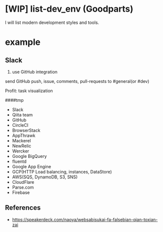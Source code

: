 [WIP] list-dev_env (Goodparts)
============

I will list modern development styles and tools.

example
===

Slack
---

1. use GitHub integration

send GitHub push, issue, comments, pull-requests to #general(or #dev)

Profit: task visualization

####tmp

- Slack
- Qiita team
- GitHub
- CircleCI
- BrowserStack
- AppThrawk
- Mackerel
- NewRelic
- Wercker
- Google BigQuery
- fluentd
- Google App Engine
- GCP(HTTP Load balancing, instances, DataStore)
- AWS(SQS, DynamoDB, S3, SNS)
- CloudFlare
- Parse.com
- Firebase

References
---

- https://speakerdeck.com/naoya/websabisukai-fa-falsebian-qian-toxian-zai

